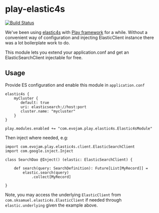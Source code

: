 play-elastic4s
===========================

[![Build Status](https://travis-ci.org/evojam/play-elastic4s.svg)](https://travis-ci.org/evojam/play-elastic4s)

We've been using [elastic4s](https://github.com/sksamuel/elastic4s) with [Play framework](https://www.playframework.com/) for a while.
Without a convenient way of configuration and injecting ElasticClient instance there was a lot boilerplate work to do.

This module lets you extend your application.conf and get an ElasticSearchClient injectable for free.

## Usage

Provide ES configuration and enable this module in `application.conf`

    elastic4s {
        myCluster {
           default: true
           uri: elasticsearch://host:port
           cluster.name: "mycluster"
        }
    }

    play.modules.enabled += "com.evojam.play.elastic4s.Elastic4sModule"

Then inject where needed, e.g:

    import com.evojam.play.elastic4s.client.ElasticSearchClient
    import com.google.inject.Inject

    class SearchDao @Inject() (elastic: ElasticSearchClient) {

        def search(query: SearchDefinition): Future[List[MyRecord]] =
            elastic.search(query)
                .collect[MyRecord]

    }

Note, you may access the underlying `ElasticClient` from `com.sksamuel.elastic4s.ElasticClient` if needed
through `elastic.underlying` given the example above.
